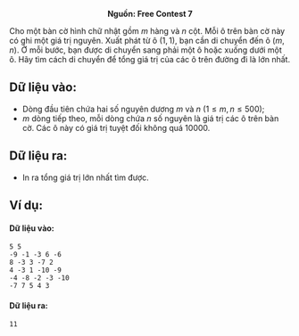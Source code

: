 **<center>Nguồn: Free Contest 7</center>**

Cho một bàn cờ hình chữ nhật gồm $m$ hàng và $n$ cột. Mỗi ô trên bàn cờ này có ghi một giá trị nguyên. Xuất phát từ ô $(1, 1)$, bạn cần di chuyển đến ô $(m, n)$. Ở mỗi bước, bạn được di chuyển sang phải một ô hoặc xuống dưới một ô. Hãy tìm cách di chuyển để tổng giá trị của các ô trên đường đi là lớn nhất.

## Dữ liệu vào:
- Dòng đầu tiên chứa hai số nguyên dương $m$ và $n\ (1 ≤ m, n ≤500)$;
- $m$ dòng tiếp theo, mỗi dòng chứa $n$ số nguyên là giá trị các ô trên bàn cờ. Các ô này có giá trị tuyệt đối không quá $10000$.

## Dữ liệu ra:
- In ra tổng giá trị lớn nhất tìm được.

## Ví dụ:
#### Dữ liệu vào:
```
5 5
-9 -1 -3 6 -6
8 -3 3 -7 2
4 -3 1 -10 -9
-4 -8 -2 -3 -10
-7 7 5 4 3
```

#### Dữ liệu ra:
```
11
```